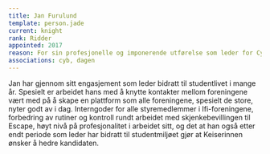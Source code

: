 ```yaml
---
title: Jan Furulund
template: person.jade
current: knight
rank: Ridder
appointed: 2017
reason: For sin profesjonelle og imponerende utførelse som leder for Cybernetisk Selskab, samt hans bidrag til foreningen i ettertid, tildeles Jan Furulund graden Ridder av Hennes Majestet Keiserpingvinen den Fornemmes orden.
associations: cyb, dagen
---
```


Jan har gjennom sitt engasjement som leder bidratt til studentlivet i mange år. Spesielt er arbeidet hans med å knytte kontakter mellom foreningene vært med på å skape en plattform som alle foreningene, spesielt de store, nyter godt av i dag. Interngoder for alle styremedlemmer i Ifi-foreningene, forbedring av rutiner og kontroll rundt arbeidet med skjenkebevillingen til Escape, høyt nivå på profesjonalitet i arbeidet sitt, og det at han også etter endt periode som leder har bidratt til studentmiljøet gjør at Keiserinnen ønsker å hedre kandidaten.
